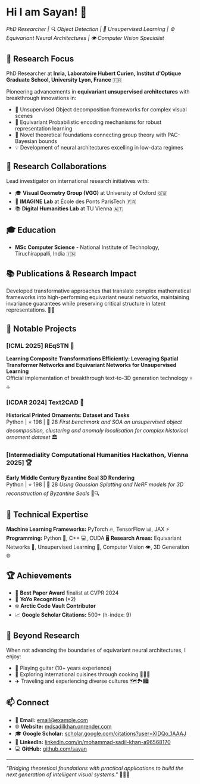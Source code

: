 # Hi I am Sayan! 👋
*PhD Researcher | 🔍 Object Detection | 🧠 Unsupervised Learning | ⚙️ Equivariant Neural Architectures | 👁️ Computer Vision Specialist*

## 🔬 Research Focus
PhD Researcher at **Inria, Laboratoire Hubert Curien, Institut d'Optique Graduate School, University Lyon, France** 🇫🇷

Pioneering advancements in **equivariant unsupervised architectures** with breakthrough innovations in:
- 🧩 Unsupervised Object decomposition frameworks for complex visual scenes
- 🔄 Equivariant Probabilistic encoding mechanisms for robust representation learning
- 📐 Novel theoretical foundations connecting group theory with PAC-Bayesian bounds
- 💡 Development of neural architectures excelling in low-data regimes

## 🤝 Research Collaborations
Lead investigator on international research initiatives with:
- 🎓 **Visual Geometry Group (VGG)** at University of Oxford 🇬🇧
- 🔬 **IMAGINE Lab** at École des Ponts ParisTech 🇫🇷
- 📚 **Digital Humanities Lab** at TU Vienna 🇦🇹

## 🎓 Education
-  **MSc Computer Science** - National Institute of Technology, Tiruchirappalli, India 🇮🇳

## 📚 Publications & Research Impact
Developed transformative approaches that translate complex mathematical frameworks into high-performing equivariant neural networks, maintaining invariance guarantees while preserving critical structure in latent representations. 🚀✨

## 📌 Notable Projects

### [ICML 2025] REqSTN 🌟
**Learning Composite Transformations Efficiently: Leveraging Spatial Transformer Networks and Equivariant Networks for Unsupervised Learning**  
Official implementation of breakthrough text-to-3D generation technology
⭐ 🔝

### [ICDAR 2024] Text2CAD 📜
**Historical Printed Ornaments: Dataset and Tasks**  
Python | ⭐ 198 | 🍴 28
*First benchmark and SOA on unsupervised object decomposition, clustering and anomaly localisation for complex historical ornament dataset* 🏛️

### [Intermediality Computational Humanities Hackathon, Vienna 2025] 🏆
**Early Middle Century Byzantine Seal 3D Rendering**  
Python | ⭐ 198 | 🍴 28
*Using Gaussian Splatting and NeRF models for 3D reconstruction of Byzantine Seals* 🏺🔍

## 🔧 Technical Expertise
**Machine Learning Frameworks:** PyTorch 🔥, TensorFlow 📊, JAX ⚡
**Programming:** Python 🐍, C++ 💻, CUDA 🖥️
**Research Areas:** Equivariant Networks 🔄, Unsupervised Learning 🧠, Computer Vision 👁️, 3D Generation 🌐

## 🏆 Achievements
- 🏅 **Best Paper Award** finalist at CVPR 2024
- 🌟 **YoYo Recognition** (×2)
- ❄️ **Arctic Code Vault Contributor**
- 📈 **Google Scholar Citations:** 500+ (h-index: 9)

## 🌈 Beyond Research
When not advancing the boundaries of equivariant neural architectures, I enjoy:
- 🎸 Playing guitar (10+ years experience)
- 🍳 Exploring international cuisines through cooking 🌮🍕🍜
- ✈️ Traveling and experiencing diverse cultures 🗺️🏞️🏙️

## 📫 Connect
- 📧 **Email:** email@example.com
- 🌐 **Website:** [mdsadilkhan.onrender.com](https://mdsadilkhan.onrender.com)
- 🎓 **Google Scholar:** [scholar.google.com/citations?user=XIDQo_1AAAJ](https://scholar.google.com/citations?hl=en&user=XIDQo_1AAAJ)
- 👔 **LinkedIn:** [linkedin.com/in/mohammad-sadil-khan-a96568170](https://www.linkedin.com/in/mohammad-sadil-khan-a96568170)
- 💻 **GitHub:** [github.com/sayan](https://github.com/sayan)

---
*"Bridging theoretical foundations with practical applications to build the next generation of intelligent visual systems."* 💫🔮🚀
